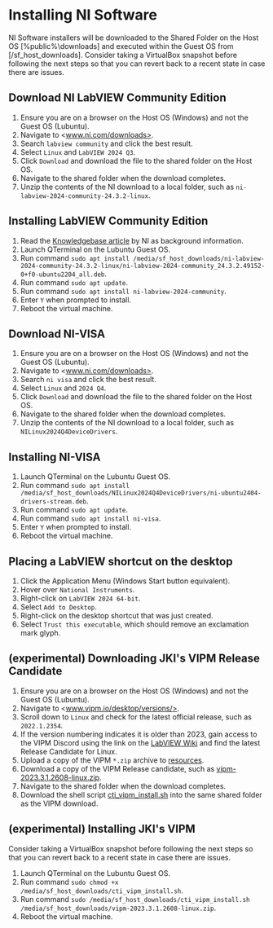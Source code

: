 # Installing NI Software

NI Software installers will be downloaded to the Shared Folder on the Host OS [%public%\downloads] and executed within the Guest OS from [/sf_host_downloads].  Consider taking a VirtualBox snapshot before following the next steps so that you can revert back to a recent state in case there are issues.

## Download NI LabVIEW Community Edition

1. Ensure you are on a browser on the Host OS (Windows) and not the Guest OS (Lubuntu).
2. Navigate to <www.ni.com/downloads>.
3. Search `labview community` and click the best result.
4. Select `Linux` and `LabVIEW 2024 Q3`.
5. Click `Download` and download the file to the shared folder on the Host OS.
6. Navigate to the shared folder when the download completes.
7. Unzip the contents of the NI download to a local folder, such as `ni-labview-2024-community-24.3.2-linux`.

## Installing LabVIEW Community Edition

1. Read the [Knowledgebase article](https://knowledge.ni.com/KnowledgeArticleDetails?id=kA03q000000YGwsCAG&l=en-GB) by NI as background information.
2. Launch QTerminal on the Lubuntu Guest OS.
3. Run command `sudo apt install /media/sf_host_downloads/ni-labview-2024-community-24.3.2-linux/ni-labview-2024-community_24.3.2.49152-0+f0-ubuntu2204_all.deb`.
4. Run command `sudo apt update`.
5. Run command `sudo apt install ni-labview-2024-community`.
6. Enter `Y` when prompted to install.
7. Reboot the virtual machine.

## Download NI-VISA

1. Ensure you are on a browser on the Host OS (Windows) and not the Guest OS (Lubuntu).
2. Navigate to <www.ni.com/downloads>.
3. Search `ni visa` and click the best result.
4. Select `Linux` and `2024 Q4`.
5. Click `Download` and download the file to the shared folder on the Host OS.
6. Navigate to the shared folder when the download completes.
7. Unzip the contents of the NI download to a local folder, such as `NILinux2024Q4DeviceDrivers`.

## Installing NI-VISA

1. Launch QTerminal on the Lubuntu Guest OS.
2. Run command `sudo apt install /media/sf_host_downloads/NILinux2024Q4DeviceDrivers/ni-ubuntu2404-drivers-stream.deb`.
3. Run command `sudo apt update`.
4. Run command `sudo apt install ni-visa`.
5. Enter `Y` when prompted to install.
6. Reboot the virtual machine.

## Placing a LabVIEW shortcut on the desktop

1. Click the Application Menu (Windows Start button equivalent).
2. Hover over `National Instruments`.
3. Right-click on `LabVIEW 2024 64-bit`.
4. Select `Add to Desktop`.
5. Right-click on the desktop shortcut that was just created.
6. Select `Trust this executable`, which should remove an exclamation mark glyph.

## (experimental) Downloading JKI's VIPM Release Candidate

1. Ensure you are on a browser on the Host OS (Windows) and not the Guest OS (Lubuntu).
2. Navigate to <www.vipm.io/desktop/versions/>.
3. Scroll down to `Linux` and check for the latest official release, such as `2022.1.2354`.
4. If the version numbering indicates it is older than 2023, gain access to the VIPM Discord using the link on the [LabVIEW Wiki](https://labviewwiki.org/wiki/LabVIEW_Community_Managed_Discord_Servers) and find the latest Release Candidate for Linux.  
5. Upload a copy of the VIPM `*.zip` archive to [resources](/resources/).  
6. Download a copy of the VIPM Release candidate, such as [vipm-2023.3.1.2608-linux.zip](/resources/vipm-2023.3.1.2608-linux.zip).  
7. Navigate to the shared folder when the download completes.
8. Download the shell script [cti_vipm_install.sh](/resources/cti_vipm_install.sh) into the same shared folder as the VIPM download.  

## (experimental) Installing JKI's VIPM

Consider taking a VirtualBox snapshot before following the next steps so that you can revert back to a recent state in case there are issues.  

1. Launch QTerminal on the Lubuntu Guest OS.
2. Run command `sudo chmod +x /media/sf_host_downloads/cti_vipm_install.sh`.
3. Run command `sudo /media/sf_host_downloads/cti_vipm_install.sh /media/sf_host_downloads/vipm-2023.3.1.2608-linux.zip`.
4. Reboot the virtual machine.

